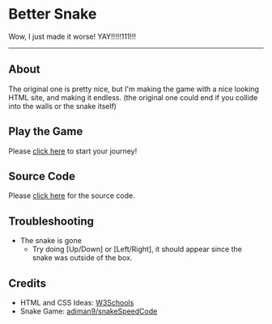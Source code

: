 # Better Snake

Wow, I just made it worse! YAY!!!!!111!!!

---

## About
The original one is pretty nice, but I'm making the game with a nice looking HTML site, and making it endless. (the original one could end if you collide into the walls or the snake itself)

## Play the Game

Please [click here](https://raymondlol.me/better-snake) to start your journey!

## Source Code

Please [click here](https://github.com/raymond-1227/better-snake) for the source code.

## Troubleshooting
  - The snake is gone
    - Try doing [Up/Down] or [Left/Right], it should appear since the snake was outside of the box.

## Credits

 - HTML and CSS Ideas: [W3Schools](https://w3schools.com)
 - Snake Game: [adiman9/snakeSpeedCode](https://github.com/adiman9/snakeSpeedCode)
